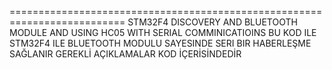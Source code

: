 ==========================================================================
STM32F4 DISCOVERY AND BLUETOOTH MODULE AND USING HC05 WITH SERIAL COMMINICATIOINS 
BU KOD ILE STM32F4 ILE BLUETOOTH MODULU SAYESINDE SERI BIR HABERLEŞME SAĞLANIR GEREKLİ AÇIKLAMALAR KOD İÇERİSİNDEDİR

